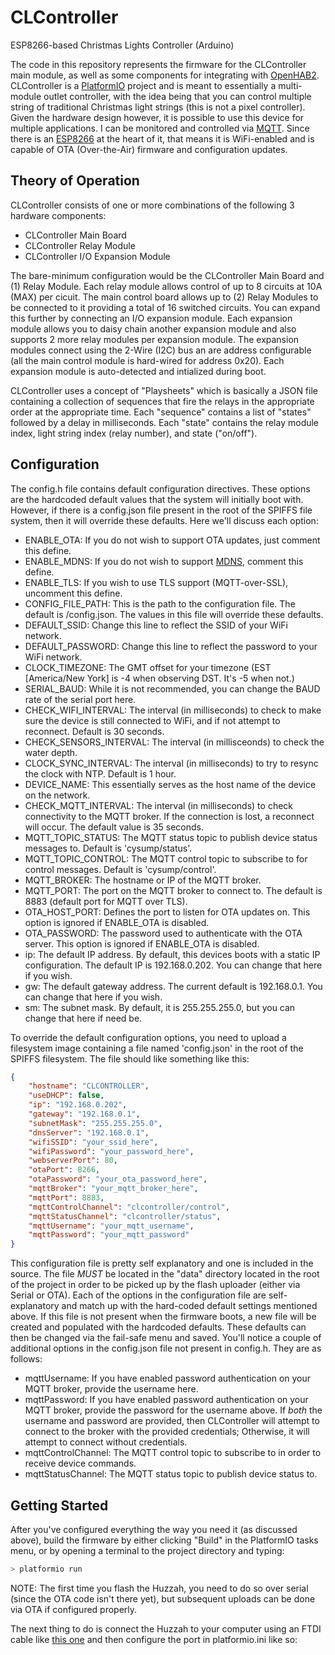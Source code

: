 # CLController

ESP8266-based Christmas Lights Controller (Arduino)

The code in this repository represents the firmware for the CLController main module, as well as some components for integrating with [OpenHAB2](https://openhab.org). CLController is a [PlatformIO](https://platformio.org) project and is meant to essentially a multi-module outlet controller, with the idea being that you can control multiple string of traditional Christmas light strings (this is not a pixel controller). Given the hardware design however, it is possible to use this device for multiple applications.  I can be monitored and controlled via [MQTT](https://mqtt.org).  Since there is an [ESP8266](https://www.adafruit.com/product/2471) at the heart of it, that means it is WiFi-enabled and is capable of OTA (Over-the-Air) firmware and configuration updates.

## Theory of Operation

CLController consists of one or more combinations of the following 3 hardware components:
- CLController Main Board
- CLController Relay Module
- CLController I/O Expansion Module

The bare-minimum configuration would be the CLController Main Board and (1) Relay Module.  Each relay module allows control of up to 8 circuits at 10A (MAX) per cicuit. The main control board allows up to (2) Relay Modules to be connected to it providing a total of 16 switched circuits.  You can expand this further by connecting an I/O expansion module.  Each expansion module allows you to daisy chain another expansion module and also supports 2 more relay modules per expansion module. The expansion modules connect using the 2-Wire (I2C) bus an are address configurable (all the main control module is hard-wired for address 0x20).  Each expansion module is auto-detected and intialized during boot.

CLController uses a concept of "Playsheets" which is basically a JSON file containing a collection of sequences that fire the relays in the appropriate order at the appropriate time.  Each "sequence" contains a list of "states" followed by a delay in milliseconds.  Each "state" contains the relay module index, light string index (relay number), and state ("on/off").

## Configuration

The config.h file contains default configuration directives. These options are the hardcoded default values that the system will initially boot with. However, if there is a config.json file present in the root of the SPIFFS file system, then it will override these defaults. Here we'll discuss each option:

- ENABLE_OTA: If you do not wish to support OTA updates, just comment this define.
- ENABLE_MDNS: If you do not wish to support [MDNS](https://tttapa.github.io/ESP8266/Chap08%20-%20mDNS.html), comment this define.
- ENABLE_TLS: If you wish to use TLS support (MQTT-over-SSL), uncomment this define.
- CONFIG_FILE_PATH: This is the path to the configuration file. The default is /config.json. The values in this file will override these defaults.
- DEFAULT_SSID: Change this line to reflect the SSID of your WiFi network.
- DEFAULT_PASSWORD: Change this line to reflect the password to your WiFi network.
- CLOCK_TIMEZONE: The GMT offset for your timezone (EST [America/New York] is -4 when observing DST. It's -5 when not.)
- SERIAL_BAUD: While it is not recommended, you can change the BAUD rate of the serial port here.
- CHECK_WIFI_INTERVAL: The interval (in milliseconds) to check to make sure the device is still connected to WiFi, and if not attempt to reconnect. Default is 30 seconds.
- CHECK_SENSORS_INTERVAL: The interval (in millisceonds) to check the water depth.
- CLOCK_SYNC_INTERVAL: The interval (in milliseconds) to try to resync the clock with NTP. Default is 1 hour.
- DEVICE_NAME: This essentially serves as the host name of the device on the network.
- CHECK_MQTT_INTERVAL: The interval (in milliseconds) to check connectivity to the MQTT broker. If the connection is lost, a reconnect will occur. The default value is 35 seconds.
- MQTT_TOPIC_STATUS: The MQTT status topic to publish device status messages to. Default is 'cysump/status'.
- MQTT_TOPIC_CONTROL: The MQTT control topic to subscribe to for control messages. Default is 'cysump/control'.
- MQTT_BROKER: The hostname or IP of the MQTT broker.
- MQTT_PORT: The port on the MQTT broker to connect to. The default is 8883 (default port for MQTT over TLS).
- OTA_HOST_PORT: Defines the port to listen for OTA updates on. This option is ignored if ENABLE_OTA is disabled.
- OTA_PASSWORD: The password used to authenticate with the OTA server. This option is ignored if ENABLE_OTA is disabled.
- ip: The default IP address. By default, this devices boots with a static IP configuration. The default IP is 192.168.0.202. You can change that here if you wish.
- gw: The default gateway address. The current default is 192.168.0.1. You can change that here if you wish.
- sm: The subnet mask. By default, it is 255.255.255.0, but you can change that here if need be.

To override the default configuration options, you need to upload a filesystem image containing a file named 'config.json' in the root of the SPIFFS filesystem. The file should like something like this:

```json
{
    "hostname": "CLCONTROLLER",
    "useDHCP": false,
    "ip": "192.168.0.202",
    "gateway": "192.168.0.1",
    "subnetMask": "255.255.255.0",
    "dnsServer": "192.168.0.1",
    "wifiSSID": "your_ssid_here",
    "wifiPassword": "your_password_here",
    "webserverPort": 80,
    "otaPort": 8266,
    "otaPassword": "your_ota_password_here",
    "mqttBroker": "your_mqtt_broker_here",
    "mqttPort": 8883,
    "mqttControlChannel": "clcontroller/control",
    "mqttStatusChannel": "clcontroller/status",
    "mqttUsername": "your_mqtt_username",
    "mqttPassword": "your_mqtt_password"
}
```

This configuration file is pretty self explanatory and one is included in the source. The file *MUST* be located in the "data" directory located in the root of the project in order to be picked up by the flash uploader (either via Serial or OTA). Each of the options in the configuration file are self-explanatory and match up with the hard-coded default settings mentioned above. If this file is not present when the firmware boots, a new file will be created and populated with the hardcoded defaults. These defaults can then be changed via the fail-safe menu and saved. You'll notice a couple of additional options in the config.json file not present in config.h. They are as follows:

- mqttUsername: If you have enabled password authentication on your MQTT broker, provide the username here.
- mqttPassword: If you have enabled password authentication on your MQTT broker, provide the password for the username above. If *both* the username and password are provided, then CLController will attempt to connect to the broker with the provided credentials; Otherwise, it will attempt to connect without credentials.
- mqttControlChannel: The MQTT control topic to subscribe to in order to receive device commands.
- mqttStatusChannel: The MQTT status topic to publish device status to.

## Getting Started

After you've configured everything the way you need it (as discussed above), build the firmware by either clicking "Build" in the PlatformIO tasks menu, or by opening a terminal to the project directory and typing:

```bash
> platformio run
```

NOTE: The first time you flash the Huzzah, you need to do so over serial (since the OTA code isn't there yet), but subsequent uploads can be done via OTA if configured properly.

The next thing to do is connect the Huzzah to your computer using an FTDI cable like [this one](https://www.adafruit.com/product/70?gclid=EAIaIQobChMIm7-50ZiZ5AIVlIvICh284QPxEAQYBCABEgJkcPD_BwE) and then configure the port in platformio.ini like so: